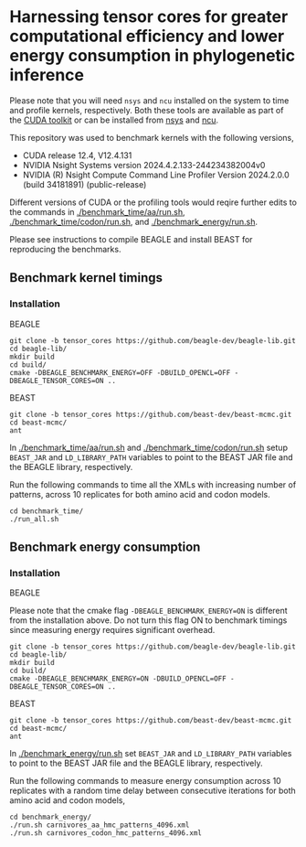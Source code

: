 # Harnessing tensor cores for greater computational efficiency and lower energy consumption in phylogenetic inference

Please note that you will need `nsys` and `ncu` installed on the system to time and profile kernels, respectively. Both these tools are available as part of the [CUDA toolkit](https://developer.nvidia.com/cuda-toolkit) or can be installed from [nsys](https://developer.nvidia.com/nsight-systems) and [ncu](https://developer.nvidia.com/nsight-compute).

This repository was used to benchmark kernels with the following versions,

* CUDA release 12.4, V12.4.131
* NVIDIA Nsight Systems version 2024.4.2.133-244234382004v0
* NVIDIA (R) Nsight Compute Command Line Profiler Version 2024.2.0.0 (build 34181891) (public-release)

Different versions of CUDA or the profiling tools would reqire further edits to the commands in [./benchmark_time/aa/run.sh](./timings/aa/run.sh), [./benchmark_time/codon/run.sh](./timings/codon/run.sh), and [./benchmark_energy/run.sh](./energy/run.sh). 

Please see instructions to compile BEAGLE and install BEAST for reproducing the benchmarks.

## Benchmark kernel timings

### Installation 

BEAGLE
```
git clone -b tensor_cores https://github.com/beagle-dev/beagle-lib.git
cd beagle-lib/
mkdir build
cd build/
cmake -DBEAGLE_BENCHMARK_ENERGY=OFF -DBUILD_OPENCL=OFF -DBEAGLE_TENSOR_CORES=ON ..
```

BEAST
```
git clone -b tensor_cores https://github.com/beast-dev/beast-mcmc.git
cd beast-mcmc/
ant
```

In [./benchmark_time/aa/run.sh](./benchmark_time/aa/run.sh) and [./benchmark_time/codon/run.sh](./benchmark_time/codon/run.sh) setup `BEAST_JAR` and `LD_LIBRARY_PATH` variables to point to the BEAST JAR file and the BEAGLE library, respectively.

Run the following commands to time all the XMLs with increasing number of patterns, across 10 replicates for both amino acid and codon models.

```
cd benchmark_time/
./run_all.sh
```

## Benchmark energy consumption

### Installation

BEAGLE

Please note that the cmake flag `-DBEAGLE_BENCHMARK_ENERGY=ON` is different from the installation above. Do not turn this flag ON to benchmark timings since measuring energy requires significant overhead.

```
git clone -b tensor_cores https://github.com/beagle-dev/beagle-lib.git
cd beagle-lib/
mkdir build
cd build/
cmake -DBEAGLE_BENCHMARK_ENERGY=ON -DBUILD_OPENCL=OFF -DBEAGLE_TENSOR_CORES=ON ..
```

BEAST
```
git clone -b tensor_cores https://github.com/beast-dev/beast-mcmc.git
cd beast-mcmc/
ant
```

In [./benchmark_energy/run.sh](./benchmark_energy/run.sh) set `BEAST_JAR` and `LD_LIBRARY_PATH` variables to point to the BEAST JAR file and the BEAGLE library, respectively.

Run the following commands to measure energy consumption across 10 replicates with a random time delay between consecutive iterations for both amino acid and codon models,

```
cd benchmark_energy/
./run.sh carnivores_aa_hmc_patterns_4096.xml
./run.sh carnivores_codon_hmc_patterns_4096.xml
```
